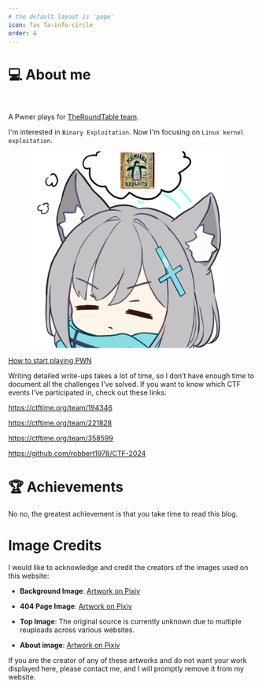 ```yaml
---
# the default layout is 'page'
icon: fas fa-info-circle
order: 4
---
```


>

# 💻 About me

<figure><img src="/assets/img/misaka-mikoto.gif" alt=""><figcaption></figcaption></figure>

A Pwner plays for [TheRoundTable team](https://ctftime.org/team/194346).

I'm interested in `Binary Exploitation`. Now I'm focusing on `Linux kernel exploitation`. 



<figure><img src=../assets/img/kernelexp.png width="400" height="400"><figcaption></figcaption></figure>


[How to start playing PWN](https://hackemall.live/index.php/2020/05/02/pwnable-roadmap/)

Writing detailed write-ups takes a lot of time, so I don’t have enough time to document all the challenges I’ve solved. If you want to know which CTF events I’ve participated in, check out these links:

https://ctftime.org/team/194346

https://ctftime.org/team/221828

https://ctftime.org/team/358599

https://github.com/robbert1978/CTF-2024

# 🏆 Achievements

No no, the greatest achievement is that you take time to read this blog.

# Image Credits

I would like to acknowledge and credit the creators of the images used on this website:

- **Background Image**: [Artwork on Pixiv](https://www.pixiv.net/en/artworks/109358771)
  
- **404 Page Image**: [Artwork on Pixiv](https://www.pixiv.net/en/artworks/111965557)
  
- **Top Image**: The original source is currently unknown due to multiple reuploads across various websites.

- **About image**: [Artwork on Pixiv](https://www.pixiv.net/en/artworks/114736658)

If you are the creator of any of these artworks and do not want your work displayed here, please contact me, and I will promptly remove it from my website.


